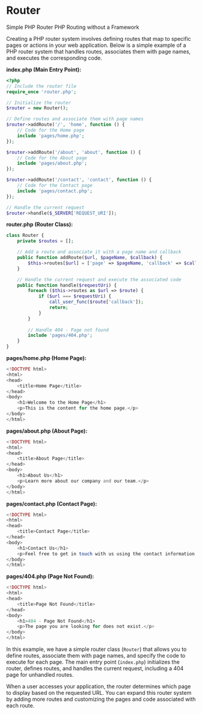 # Router
 Simple PHP Router
 PHP Routing without a Framework


Creating a PHP router system involves defining routes that map to specific pages or actions in your web application. Below is a simple example of a PHP router system that handles routes, associates them with page names, and executes the corresponding code.

**index.php (Main Entry Point):**

```php
<?php
// Include the router file
require_once 'router.php';

// Initialize the router
$router = new Router();

// Define routes and associate them with page names
$router->addRoute('/', 'home', function () {
    // Code for the Home page
    include 'pages/home.php';
});

$router->addRoute('/about', 'about', function () {
    // Code for the About page
    include 'pages/about.php';
});

$router->addRoute('/contact', 'contact', function () {
    // Code for the Contact page
    include 'pages/contact.php';
});

// Handle the current request
$router->handle($_SERVER['REQUEST_URI']);
```

**router.php (Router Class):**

```php
class Router {
    private $routes = [];

    // Add a route and associate it with a page name and callback
    public function addRoute($url, $pageName, $callback) {
        $this->routes[$url] = ['page' => $pageName, 'callback' => $callback];
    }

    // Handle the current request and execute the associated code
    public function handle($requestUri) {
        foreach ($this->routes as $url => $route) {
            if ($url === $requestUri) {
                call_user_func($route['callback']);
                return;
            }
        }
        
        // Handle 404 - Page not found
        include 'pages/404.php';
    }
}
```

**pages/home.php (Home Page):**

```php
<!DOCTYPE html>
<html>
<head>
    <title>Home Page</title>
</head>
<body>
    <h1>Welcome to the Home Page</h1>
    <p>This is the content for the home page.</p>
</body>
</html>
```

**pages/about.php (About Page):**

```php
<!DOCTYPE html>
<html>
<head>
    <title>About Page</title>
</head>
<body>
    <h1>About Us</h1>
    <p>Learn more about our company and our team.</p>
</body>
</html>
```

**pages/contact.php (Contact Page):**

```php
<!DOCTYPE html>
<html>
<head>
    <title>Contact Page</title>
</head>
<body>
    <h1>Contact Us</h1>
    <p>Feel free to get in touch with us using the contact information provided.</p>
</body>
</html>
```

**pages/404.php (Page Not Found):**

```php
<!DOCTYPE html>
<html>
<head>
    <title>Page Not Found</title>
</head>
<body>
    <h1>404 - Page Not Found</h1>
    <p>The page you are looking for does not exist.</p>
</body>
</html>
```

In this example, we have a simple router class (`Router`) that allows you to define routes, associate them with page names, and specify the code to execute for each page. The main entry point (`index.php`) initializes the router, defines routes, and handles the current request, including a 404 page for unhandled routes.

When a user accesses your application, the router determines which page to display based on the requested URL. You can expand this router system by adding more routes and customizing the pages and code associated with each route.
